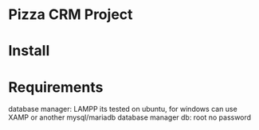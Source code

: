 # Pizza CRM Project

# Install

# Requirements
database manager: LAMPP its tested on ubuntu, for windows can use XAMP or another mysql/mariadb database manager
 db: 
    root
    no password
